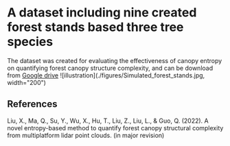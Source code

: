 # A dataset including nine created forest stands based three tree species

The dataset was created for evaluating the effectiveness of canopy entropy on quantifying forest canopy structure complexity, and can be download from [Google drive](https://drive.google.com/drive/folders/17DCvQRhsHXasLbLJsFKqqa7YoC7-LOYX?usp=sharing)
![illustration](./figures/Simulated_forest_stands.jpg, width="200")

## References
Liu, X., Ma, Q., Su, Y., Wu, X., Hu, T., Liu, Z., Liu, L., & Guo, Q. (2022). A novel entropy-based method to quantify forest canopy structural complexity from multiplatform lidar point clouds. (in major revision)
